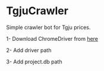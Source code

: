 
# TgjuCrawler
Simple crawler bot for Tgju prices.

1- Download ChromeDriver from [here](https://chromedriver.chromium.org/)

2- Add driver path 

3- Add project.db path

